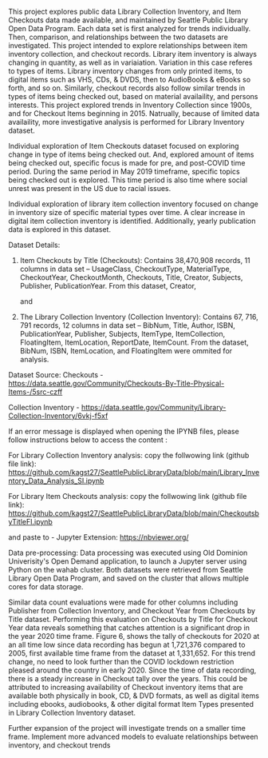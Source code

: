 This project explores public data Library Collection Inventory, and Item Checkouts data made available, and maintained by Seattle Public Library Open Data Program. Each data set is first analyzed for trends individually. Then, comparison, and relationships between the two datasets are investigated. This project intended to explore relationships between item inventory collection, and checkout records. Library item inventory is always changing in quantity, as well as in variaiation. Variation in this case referes to types of items. Library inventory changes from only printed items, to digital items such as  VHS, CDs, & DVDS, then to AudioBooks & eBooks so forth, and so on. Similarly, checkout records also follow similar trends in types of items being checked out, based on material availaility, and persons interests. This project explored trends in Inventory Collection since 1900s, and for Checkout Items beginning in 2015. Natrually, because of limited data availaility, more investigative analysis is performed for Library Inventory dataset. 

Individual exploration of Item Checkouts dataset focused on exploring change in type of items being checked out. And, explored amount of items being checked out, specific focus is made for pre, and post-COVID time period. During the same period in May 2019 timeframe, specific topics being checked out is explored. This time period is also time where social unrest was present in the US due to racial issues.

Individual exploration of library item collection inventory focused on change in inventory size of specific material types over time. A clear increase in digital item collection inventory is identified. Additionally, yearly publication data is explored in this dataset.

Dataset Details: 

1) Item Checkouts by Title (Checkouts): 
    Contains 38,470,908 records, 11 columns in data set – UsageClass, CheckoutType, MaterialType, CheckoutYear, CheckoutMonth, Checkouts, Title, Creator, Subjects, Publisher, PublicationYear. From this dataset, Creator, 
   
   and

2) The Library Collection Inventory (Collection Inventory): 
    Contains 67, 716, 791 records, 12 columns in data set – BibNum, Title, Author, ISBN, PublicationYear, Publisher, Subjects, ItemType,                   ItemCollection, FloatingItem, ItemLocation, ReportDate, ItemCount. From the     dataset, BibNum, ISBN, ItemLocation, and FloatingItem were ommited for         analysis. 

Dataset Source: 
Checkouts - https://data.seattle.gov/Community/Checkouts-By-Title-Physical-Items-/5src-czff

Collection Inventory - https://data.seattle.gov/Community/Library-Collection-Inventory/6vkj-f5xf


If an error message is displayed when opening the IPYNB files, please follow instructions below to access the content :

For Library Collection Inventory analysis: 
copy the follwowing link (github file link): https://github.com/kagst27/SeattlePublicLibraryData/blob/main/Library_Inventory_Data_Analysis_SI.ipynb

For Library Item Checkouts analysis: 
copy the follwowing link (github file link): https://github.com/kagst27/SeattlePublicLibraryData/blob/main/CheckoutsbyTitleFI.ipynb

and
paste to - Jupyter Extension: https://nbviewer.org/


Data pre-processing: 
Data processing was executed using Old Dominion Univerisity's Open Demand application, to launch a Jupyter server using Python on the wahab cluster. Both datasets were retrieved from Seattle Library Open Data Program, and saved on the cluster that allows multiple cores for data storage. 


Similar data count evaluations were made for other columns including Publisher from Collection Inventory, and Checkout Year from Checkouts by Title dataset. Performing this evaluation on Checkouts by Title for Checkout Year data reveals something that catches attention is a significant drop in the year 2020 time frame. Figure 6, shows the tally of checkouts for 2020 at an all time low since data recording has begun at 1,721,376 compared to 2005, first available time frame from the dataset at 1,331,652. For this trend change, no need to look further than the COVID lockdown restriction pleased around the country in early 2020. Since the time of data recording, there is a steady increase in Checkout tally over the years. This could be attributed to increasing availability of Checkout inventory items that are available both physically in book, CD, & DVD formats, as well as digital items including ebooks, audiobooks, & other digital format Item Types presented in Library Collection Inventory dataset.

Further expansion of the project will investigate trends on a smaller time frame. Implement more advanced models to evaluate relationships between inventory, and checkout trends
